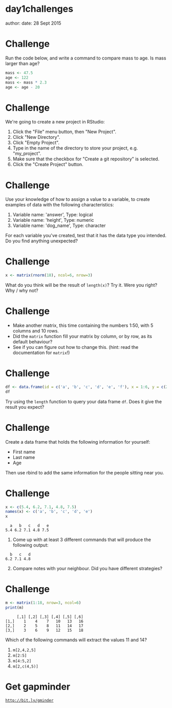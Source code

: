 day1challenges
========================================================
author: 
date: 28 Sept 2015

Challenge
========================================================

Run the code below, and write a command to
compare mass to age. Is mass larger than age?

```r
mass <- 47.5
age <- 122
mass <- mass * 2.3
age <- age - 20
```

Challenge
========================================================

We're going to create a new project in RStudio:

1. Click the "File" menu button, then "New Project".
2. Click "New Directory".
3. Click "Empty Project".
4. Type in the name of the directory to store your project, e.g. "my_project".
5. Make sure that the checkbox for "Create a git repository" is selected.
6. Click the "Create Project" button.

Challenge
========================================================

Use your knowledge of how to assign a value to
a variable, to create examples of data with the
following characteristics:

1. Variable name: 'answer', Type: logical
2. Variable name: 'height', Type: numeric
3. Variable name: 'dog_name', Type: character

For each variable you've created, test that it
has the data type you intended. Do you find
anything unexpected?

Challenge
========================================================

```r
x <- matrix(rnorm(18), ncol=6, nrow=3)
```

What do you think will be the result of
`length(x)`?
Try it.
Were you right? Why / why not?

Challenge
========================================================

* Make another matrix, this time containing the numbers 1:50,
with 5 columns and 10 rows.
* Did the `matrix` function fill your matrix by column, or by
row, as its default behaviour?
* See if you can figure out how to change this.
(hint: read the documentation for `matrix`!)


Challenge
========================================================

```r
df <- data.frame(id = c('a', 'b', 'c', 'd', 'e', 'f'), x = 1:6, y = c(214:219))
df
```
Try using the `length` function to query
your data frame `df`. Does it give the result
you expect?

Challenge
========================================================

Create a data frame that holds the following information for yourself:

* First name
* Last name
* Age

Then use rbind to add the same information for the people sitting near you.

Challenge
========================================================

```r
x <- c(5.4, 6.2, 7.1, 4.8, 7.5)
names(x) <- c('a', 'b', 'c', 'd', 'e')
x
```

```
  a   b   c   d   e 
5.4 6.2 7.1 4.8 7.5 
```

1. Come up with at least 3 different commands that will produce the following output:


```
  b   c   d 
6.2 7.1 4.8 
```

2. Compare notes with your neighbour. Did you have different strategies?

Challenge
========================================================


```r
m <- matrix(1:18, nrow=3, ncol=6)
print(m)
```

```
     [,1] [,2] [,3] [,4] [,5] [,6]
[1,]    1    4    7   10   13   16
[2,]    2    5    8   11   14   17
[3,]    3    6    9   12   15   18
```

Which of the following commands will extract the values 11 and 14?

1. `m[2,4,2,5]`
1. `m[2:5]`
1. `m[4:5,2]`
1. `m[2,c(4,5)]`

Get gapminder
========================================================

[`http://bit.ly/gminder`](http://bit.ly/gminder)

